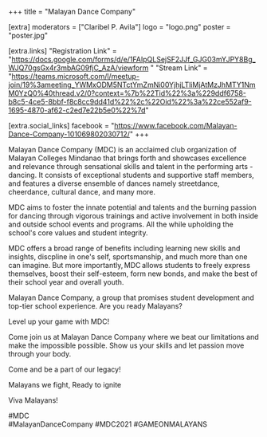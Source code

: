 +++
title = "Malayan Dance Company"

[extra]
moderators = ["Claribel P. Avila"]
logo = "logo.png"
poster = "poster.jpg"

[extra.links]
"Registration Link" = "https://docs.google.com/forms/d/e/1FAIpQLSejSF2JJf_GJG03mYJPY8Bg_WJQ70gsGx4r3mbAG09fjC_AzA/viewform "
"Stream Link" = "https://teams.microsoft.com/l/meetup-join/19%3ameeting_YWMxODM5NTctYmZmNi00YjhjLTliMjAtMzJhMTY1NmM0YzQ0%40thread.v2/0?context=%7b%22Tid%22%3a%229ddf6758-b8c5-4ce5-8bbf-f8c8cc9dd41d%22%2c%22Oid%22%3a%22ce552af9-1695-4870-af62-c2ed7e22b5e0%22%7d"

[extra.social_links]
facebook = "https://www.facebook.com/Malayan-Dance-Company-101069802030712/"
+++

Malayan Dance Company (MDC) is an acclaimed club organization of Malayan Colleges Mindanao that brings forth and showcases excellence and relevance through sensational skills and talent in the performing arts - dancing. It consists of exceptional students and supportive staff members, and features a diverse ensemble of dances namely streetdance, cheerdance, cultural dance, and many more. 

MDC aims to foster the innate potential and talents and the burning passion for dancing through vigorous trainings and active involvement in both inside and outside school events and programs. All the while upholding the school's core values and student integrity. 

MDC offers a broad range of benefits including learning new skills and insights, discpline in one's self, sportsmanship, and much more than one can imagine. But more importantly, MDC allows students to freely express themselves, boost their self-esteem, form new bonds, and make the best of their school year and overall youth. 

Malayan Dance Company, a group that promises student development and top-tier school experience. Are you ready Malayans? 

Level up your game with MDC! 

Come join us at Malayan Dance Company where we beat our limitations and make the impossible possible. Show us your skills and let passion move through your body.  


Come and be a part of our legacy! 

Malayans we fight, Ready to ignite

Viva Malayans!

#MDC  
#MalayanDanceCompany 
#MDC2021 
#GAMEONMALAYANS 
